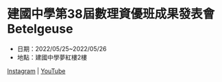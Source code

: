 # 建國中學第38屆數理資優班成果發表會 Betelgeuse

- 日期：2022/05/25~2022/05/26
- 地點：建國中學夢紅樓2樓

[Instagram](https://www.instagram.com/betelgeuse_ckmsc38th/) |
[YouTube](https://www.youtube.com/channel/UCUQs1yzPr8Pwdm2g3cIvhmw) 
